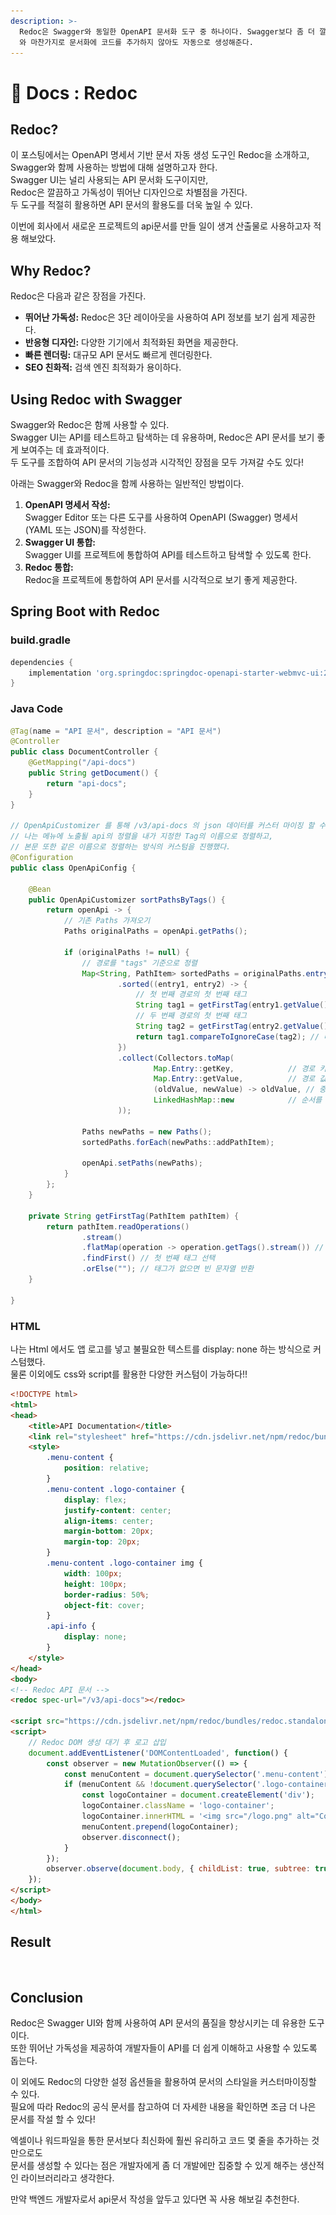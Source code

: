 ```yaml
---
description: >-
  Redoc은 Swagger와 동일한 OpenAPI 문서화 도구 중 하나이다. Swagger보다 좀 더 깔끔한 UI를 제공하며 Swagger
  와 마찬가지로 문서화에 코드를 추가하지 않아도 자동으로 생성해준다.
---
```


# 📄 Docs : Redoc

## Redoc?

이 포스팅에서는 OpenAPI 명세서 기반 문서 자동 생성 도구인 Redoc을 소개하고, \
Swagger와 함께 사용하는 방법에 대해 설명하고자 한다. \
Swagger UI는 널리 사용되는 API 문서화 도구이지만, \
Redoc은 깔끔하고 가독성이 뛰어난 디자인으로 차별점을 가진다. \
두 도구를 적절히 활용하면 API 문서의 활용도를 더욱 높일 수 있다.

이번에 회사에서 새로운 프로젝트의 api문서를 만들 일이 생겨 산출물로 사용하고자 적용 해보았다.

## Why Redoc?

Redoc은 다음과 같은 장점을 가진다.

* **뛰어난 가독성:** Redoc은 3단 레이아웃을 사용하여 API 정보를 보기 쉽게 제공한다.
* **반응형 디자인:** 다양한 기기에서 최적화된 화면을 제공한다.
* **빠른 렌더링:** 대규모 API 문서도 빠르게 렌더링한다.
* **SEO 친화적:** 검색 엔진 최적화가 용이하다.

## Using Redoc with Swagger

Swagger와 Redoc은 함께 사용할 수 있다. \
Swagger UI는 API를 테스트하고 탐색하는 데 유용하며, Redoc은 API 문서를 보기 좋게 보여주는 데 효과적이다. \
두 도구를 조합하여 API 문서의 기능성과 시각적인 장점을 모두 가져갈 수도 있다!

아래는 Swagger와 Redoc을 함께 사용하는 일반적인 방법이다.

1. **OpenAPI 명세서 작성:** \
   Swagger Editor 또는 다른 도구를 사용하여 OpenAPI (Swagger) 명세서 (YAML 또는 JSON)를 작성한다.
2. **Swagger UI 통합:** \
   Swagger UI를 프로젝트에 통합하여 API를 테스트하고 탐색할 수 있도록 한다.
3. **Redoc 통합:** \
   Redoc을 프로젝트에 통합하여 API 문서를 시각적으로 보기 좋게 제공한다.

## Spring Boot with Redoc

### build.gradle

```gradle
dependencies {
    implementation 'org.springdoc:springdoc-openapi-starter-webmvc-ui:2.x.x' 
}
```

### Java Code

```java
@Tag(name = "API 문서", description = "API 문서")
@Controller
public class DocumentController {
    @GetMapping("/api-docs")
    public String getDocument() {
        return "api-docs";
    }
} 

// OpenApiCustomizer 를 통해 /v3/api-docs 의 json 데이터를 커스터 마이징 할 수 있다.
// 나는 메뉴에 노출될 api의 정렬을 내가 지정한 Tag의 이름으로 정렬하고, 
// 본문 또한 같은 이름으로 정렬하는 방식의 커스텀을 진행했다. 
@Configuration 
public class OpenApiConfig {

    @Bean
    public OpenApiCustomizer sortPathsByTags() {
        return openApi -> {
            // 기존 Paths 가져오기
            Paths originalPaths = openApi.getPaths();

            if (originalPaths != null) {
                // 경로를 "tags" 기준으로 정렬
                Map<String, PathItem> sortedPaths = originalPaths.entrySet().stream()
                        .sorted((entry1, entry2) -> {
                            // 첫 번째 경로의 첫 번째 태그
                            String tag1 = getFirstTag(entry1.getValue());
                            // 두 번째 경로의 첫 번째 태그
                            String tag2 = getFirstTag(entry2.getValue());
                            return tag1.compareToIgnoreCase(tag2); // 태그 이름 기준으로 정렬
                        })
                        .collect(Collectors.toMap(
                                Map.Entry::getKey,            // 경로 키 (/v1/ticketing/cancel)
                                Map.Entry::getValue,          // 경로 값 (PathItem)
                                (oldValue, newValue) -> oldValue, // 중복 키 처리 (없어야 함)
                                LinkedHashMap::new            // 순서를 유지하기 위한 LinkedHashMap
                        ));

                Paths newPaths = new Paths();
                sortedPaths.forEach(newPaths::addPathItem);

                openApi.setPaths(newPaths);
            }
        };
    }

    private String getFirstTag(PathItem pathItem) {
        return pathItem.readOperations()
                .stream()
                .flatMap(operation -> operation.getTags().stream()) // 태그 리스트 추출
                .findFirst() // 첫 번째 태그 선택
                .orElse(""); // 태그가 없으면 빈 문자열 반환
    }

}

```

### HTML

나는 Html 에서도 앱 로고를 넣고 불필요한 텍스트를 display: none 하는 방식으로 커스텀했다. \
물론 이외에도 css와 script를 활용한 다양한 커스텀이 가능하다!!

```html
<!DOCTYPE html>
<html>
<head>
    <title>API Documentation</title>
    <link rel="stylesheet" href="https://cdn.jsdelivr.net/npm/redoc/bundles/redoc.standalone.css" />
    <style>
        .menu-content {
            position: relative;
        }
        .menu-content .logo-container {
            display: flex;
            justify-content: center;
            align-items: center;
            margin-bottom: 20px;
            margin-top: 20px;
        }
        .menu-content .logo-container img {
            width: 100px;
            height: 100px;
            border-radius: 50%;
            object-fit: cover;
        }
        .api-info {
            display: none;
        }
    </style>
</head>
<body>
<!-- Redoc API 문서 -->
<redoc spec-url="/v3/api-docs"></redoc>

<script src="https://cdn.jsdelivr.net/npm/redoc/bundles/redoc.standalone.js"></script>
<script>
    // Redoc DOM 생성 대기 후 로고 삽입 
    document.addEventListener('DOMContentLoaded', function() {
        const observer = new MutationObserver(() => {
            const menuContent = document.querySelector('.menu-content');
            if (menuContent && !document.querySelector('.logo-container')) {
                const logoContainer = document.createElement('div');
                logoContainer.className = 'logo-container';
                logoContainer.innerHTML = '<img src="/logo.png" alt="Company Logo">';
                menuContent.prepend(logoContainer);
                observer.disconnect();
            }
        });
        observer.observe(document.body, { childList: true, subtree: true });
    });
</script>
</body>
</html>
```



## Result&#x20;

<figure><img src="../../.gitbook/assets/스크린샷 2025-01-23 오후 11.25.27.png" alt=""><figcaption></figcaption></figure>

## Conclusion

Redoc은 Swagger UI와 함께 사용하여 API 문서의 품질을 향상시키는 데 유용한 도구이다. \
또한 뛰어난 가독성을 제공하여 개발자들이 API를 더 쉽게 이해하고 사용할 수 있도록 돕는다.

이 외에도 Redoc의 다양한 설정 옵션들을 활용하여 문서의 스타일을 커스터마이징할 수 있다. \
필요에 따라 Redoc의 공식 문서를 참고하여 더 자세한 내용을 확인하면 조금 더 나은 문서를 작설 할 수 있다!

엑셀이나 워드파일을 통한 문서보다 최신화에 훨씬 유리하고 코드 몇 줄을 추가하는 것만으로도\
문서를 생성할 수 있다는 점은 개발자에게 좀 더 개발에만 집중할 수 있게 해주는 생산적인 라이브러리라고 생각한다.

만약 백엔드 개발자로서 api문서 작성을 앞두고 있다면 꼭 사용 해보길 추천한다.
